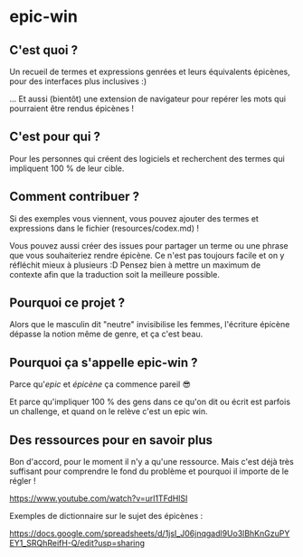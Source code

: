 # epic-win

## C'est quoi ?

Un recueil de termes et expressions genrées et leurs équivalents épicènes, pour des interfaces plus inclusives :)

... Et aussi (bientôt) une extension de navigateur pour repérer les mots qui pourraient être rendus épicènes !

## C'est pour qui ?

Pour les personnes qui créent des logiciels et recherchent des termes qui impliquent 100 % de leur cible.

## Comment contribuer ?

Si des exemples vous viennent, vous pouvez ajouter des termes et expressions dans le fichier (resources/codex.md) !

Vous pouvez aussi créer des issues pour partager un terme ou une phrase que vous souhaiteriez rendre épicène. Ce n'est pas toujours facile et on y réfléchit mieux à plusieurs :D
Pensez bien à mettre un maximum de contexte afin que la traduction soit la meilleure possible.

## Pourquoi ce projet ?

Alors que le masculin dit "neutre" invisibilise les femmes, l'écriture épicène dépasse la notion même de genre, et ça c'est beau.

## Pourquoi ça s'appelle epic-win ?

Parce qu'*epic* et *épicène* ça commence pareil 😎

Et parce qu'impliquer 100 % des gens dans ce qu'on dit ou écrit est parfois un challenge, et quand on le relève c'est un epic win.

## Des ressources pour en savoir plus

Bon d'accord, pour le moment il n'y a qu'une ressource. Mais c'est déjà très suffisant pour comprendre le fond du problème et pourquoi il importe de le régler !

https://www.youtube.com/watch?v=url1TFdHlSI


Exemples de dictionnaire sur le sujet des épicènes :

https://docs.google.com/spreadsheets/d/1jsI_J06jnqgadl9Uo3lBhKnGzuPYEY1_SRQhReifH-Q/edit?usp=sharing
